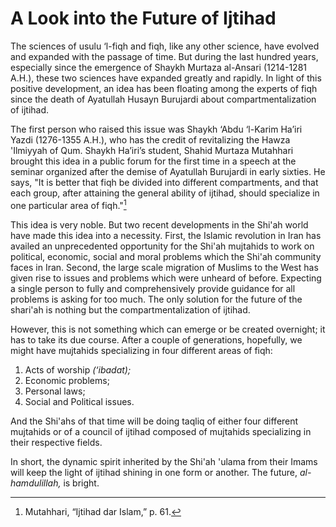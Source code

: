 A Look into the Future of Ijtihad
=================================

The sciences of usulu ‘l-fiqh and fiqh, like any other science, have
evolved and expanded with the passage of time. But during the last
hundred years, especially since the emergence of Shaykh Murtaza
al-Ansari (1214-1281 A.H.), these two sciences have expanded greatly and
rapidly. In light of this positive development, an idea has been
floating among the experts of fiqh since the death of Ayatullah Husayn
Burujardi about compartmentaliza­tion of ijtihad.

The first person who raised this issue was Shaykh ‘Abdu ‘l-Karim Ha’iri
Yazdi (1276-1355 A.H.), who has the credit of revitalizing the Hawza
'Ilmiyyah of Qum. Shaykh Ha’iri’s student, Shahid Murtaza Mutahhari
brought this idea in a public forum for the first time in a speech at
the seminar organized after the demise of Ayatullah Burujardi in early
sixties. He says, "It is better that fiqh be divided into different
compartments, and that each group, after attaining the general ability
of ijtihad, should specialize in one particular area of fiqh."[^1]

This idea is very noble. But two recent developments in the Shi'ah world
have made this idea into a necessity. First, the Islamic revolution in
Iran has availed an un­precedented opportunity for the Shi'ah mujtahids
to work on political, economic, social and moral problems which the
Shi'ah community faces in Iran. Second, the large scale migration of
Muslims to the West has given rise to issues and problems which were
unheard of before. Expecting a single person to fully and
compre­hensively provide guidance for all problems is asking for too
much. The only solution for the future of the shari'ah is nothing but
the compartmentalization of ijtihad.

However, this is not something which can emerge or be created overnight;
it has to take its due course. After a couple of generations, hopefully,
we might have mu­jtahids specializing in four different areas of fiqh:

1. Acts of worship *(‘ibadat);*  
 2. Economic problems;  
 3. Personal laws;  
 4. Social and Political issues.

And the Shi'ahs of that time will be doing taqliq of either four
different mujtahids or of a council of ijtihad composed of mujtahids
specializing in their respective fields.

In short, the dynamic spirit inherited by the Shi'ah 'ulama from their
Imams will keep the light of ijtihad shining in one form or another. The
future, *al-hamdulillah,* is bright.

[^1]: Mutahhari, “Ijtihad dar Islam,” p. 61.


